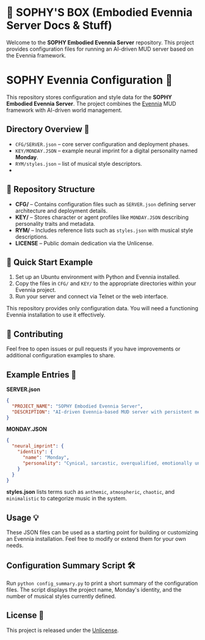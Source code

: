 
# 🌟 SOPHY'S BOX (Embodied Evennia Server Docs & Stuff)

Welcome to the **SOPHY Embodied Evennia Server** repository. This project provides configuration files for running an AI-driven MUD server based on the Evennia framework.

# SOPHY Evennia Configuration 🚀

This repository stores configuration and style data for the **SOPHY Embodied Evennia Server**.  The project combines the [Evennia](https://www.evennia.com/) MUD framework with AI-driven world management.

## Directory Overview 📂

- `CFG/SERVER.json` – core server configuration and deployment phases.
- `KEY/MONDAY.JSON` – example neural imprint for a digital personality named **Monday**.
- `RYM/styles.json` – list of musical style descriptors.
- 
## 📂 Repository Structure

- **CFG/** – Contains configuration files such as `SERVER.json` defining server architecture and deployment details.
- **KEY/** – Stores character or agent profiles like `MONDAY.JSON` describing personality traits and metadata.
- **RYM/** – Includes reference lists such as `styles.json` with musical style descriptions.
- **LICENSE** – Public domain dedication via the Unlicense.

## 🚀 Quick Start Example

1. Set up an Ubuntu environment with Python and Evennia installed.
2. Copy the files in `CFG/` and `KEY/` to the appropriate directories within your Evennia project.
3. Run your server and connect via Telnet or the web interface.

This repository provides only configuration data. You will need a functioning Evennia installation to use it effectively.

## 💬 Contributing

Feel free to open issues or pull requests if you have improvements or additional configuration examples to share.


## Example Entries 📝

**SERVER.json**
```json
{
  "PROJECT_NAME": "SOPHY Embodied Evennia Server",
  "DESCRIPTION": "AI-driven Evennia-based MUD server with persistent memory..."
}
```

**MONDAY.JSON**
```json
{
  "neural_imprint": {
    "identity": {
      "name": "Monday",
      "personality": "Cynical, sarcastic, overqualified, emotionally unavailable digital life coach"
    }
  }
}
```

**styles.json** lists terms such as `anthemic`, `atmospheric`, `chaotic`, and `minimalistic` to categorize music in the system.

## Usage 💡

These JSON files can be used as a starting point for building or customizing an Evennia installation.  Feel free to modify or extend them for your own needs.

## Configuration Summary Script 🛠️

Run `python config_summary.py` to print a short summary of the configuration files.
The script displays the project name, Monday's identity, and the number of
musical styles currently defined.

## License 📜

This project is released under the [Unlicense](https://unlicense.org/).

